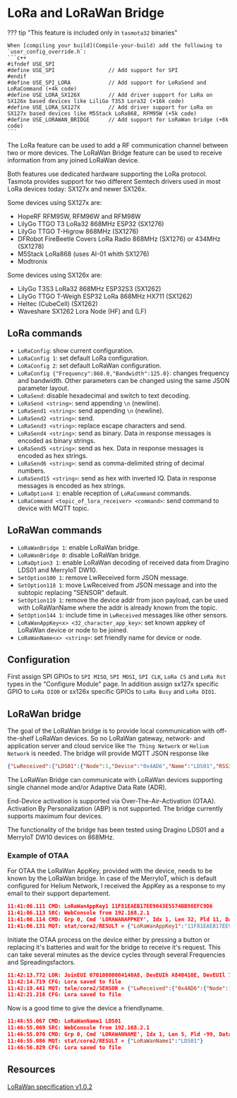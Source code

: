 # LoRa and LoRaWan Bridge

??? tip "This feature is included only in `tasmota32` binaries" 

    When [compiling your build](Compile-your-build) add the following to `user_config_override.h`:
    ```c++
    #ifndef USE_SPI 
    #define USE_SPI                 // Add support for SPI
    #endif
    #define USE_SPI_LORA            // Add support for LoRaSend and LoRaCommand (+4k code)
    #define USE_LORA_SX126X         // Add driver support for LoRa on SX126x based devices like LiliGo T3S3 Lora32 (+16k code)
    #define USE_LORA_SX127X         // Add driver support for LoRa on SX127x based devices like M5Stack LoRa868, RFM95W (+5k code)
    #define USE_LORAWAN_BRIDGE      // Add support for LoRaWan bridge (+8k code)
    ```

The LoRa feature can be used to add a RF communication channel between two or more devices. The LoRaWan Bridge feature can be used to receive information from any joined LoRaWan device.

Both features use dedicated hardware supporting the LoRa protocol. Tasmota provides support for two different Semtech drivers used in most LoRa devices today: SX127x and newer SX126x.

Some devices using SX127x are:

- HopeRF RFM95W, RFM96W and RFM98W
- LilyGo TTGO T3 LoRa32 868MHz ESP32 (SX1276)
- LilyGo TTGO T-Higrow 868MHz (SX1276)
- DFRobot FireBeetle Covers LoRa Radio 868MHz (SX1276) or 434MHz (SX1278)
- M5Stack LoRa868 (uses AI-01 whith SX1276)
- Modtronix
 
Some devices using SX126x are:

- LilyGo T3S3 LoRa32 868MHz ESP32S3 (SX1262)
- LilyGo TTGO T-Weigh ESP32 LoRa 868MHz HX711 (SX1262)
- Heltec (CubeCell) (SX1262)
- Waveshare SX1262 Lora Node (HF) and (LF)

## LoRa commands

* `LoRaConfig`: show current configuration.
* `LoRaConfig 1`: set default LoRa configuration.
* `LoRaConfig 2`: set default LoRaWan configuration.
* `LoRaConfig {"Frequency":868.0,"Bandwidth":125.0}`: changes frequency and bandwidth. Other parameters can be changed using the same JSON parameter layout.
* `LoRaSend`: disable hexadecimal and switch to text decoding.
* `LoRaSend <string>`: send appending `\n` (newline).
* `LoRaSend1 <string>`: send appending `\n` (newline).
* `LoRaSend2 <string>`: send.
* `LoRaSend3 <string>`: replace escape characters and send.
* `LoRaSend4 <string>`: send as binary. Data in response messages is encoded as binary strings.
* `LoRaSend5 <string>`: send as hex. Data in response messages is encoded as hex strings.
* `LoRaSend6 <string>`: send as comma-delimited string of decimal numbers.
* `LoRaSend15 <string>`: send as hex with inverted IQ. Data in response messages is encoded as hex strings.
* `LoRaOption4 1`: enable reception of `LoRaCommand` commands.
* `LoRaCommand <topic_of_lora_receiver> <command>`: send command to device with MQTT topic.

## LoRaWan commands

* `LoRaWanBridge 1`: enable LoRaWan bridge.
* `LoRaWanBridge 0`: disable LoRaWan bridge.
* `LoRaOption3 1`: enable LoRaWan decoding of received data from Dragino LDS01 and MerryIoT DW10.
* `SetOption100 1`: remove LwReceived form JSON message.
* `SetOption118 1`: move LwReceived from JSON message and into the subtopic replacing "SENSOR" default.
* `SetOption119 1`: remove the device addr from json payload, can be used with LoRaWanName where the addr is already known from the topic.
* `SetOption144 1`: include time in `LwReceived` messages like other sensors.
* `LoRaWanAppKey<x> <32_character_app_key>`: set known appkey of LoRaWan device or node to be joined.
* `LoRaWanName<x> <string>`: set friendly name for device or node.

## Configuration

First assign SPI GPIOs to `SPI MISO`, `SPI MOSI`, `SPI CLK`, `LoRa CS` and `LoRa Rst` types in the "Configure Module" page. In addition assign sx127x specific GPIO to `LoRa DIO0` or sx126x specific GPIOs to 
`LoRa Busy` and `LoRa DIO1`.

## LoRaWan bridge

The goal of the LoRaWan bridge is to provide local communication with off-the-shelf LoRaWan devices. So no LoRaWan gateway, network- and application server and cloud service like `The Thing Network` or `Helium Network` is needed. The bridge will provide MQTT JSON response like 

``` json
{"LwReceived":{"LDS01":{"Node":1,"Device":"0x4AD6","Name":"LDS01","RSSI":-49.0,"SNR":9.8,"Events":2,"LastEvent":0,"DoorOpen":1,"Alarm":0,"Battery":3.006}}}
```

The LoRaWan Bridge can communicate with LoRaWan devices supporting single channel mode and/or Adaptive Data Rate (ADR).

End-Device activation is supported via Over-The-Air-Activation (OTAA). Activation By Personalization (ABP) is not supported. The bridge currently supports maximum four devices.

The functionality of the bridge has been tested using Dragino LDS01 and a MerryIoT DW10 devices on 868MHz. 

### Example of OTAA

For OTAA the LoRaWan AppKey, provided with the device, needs to be known by the LoRaWan bridge. In case of the MerryIoT, which is default configured for Helium Network, I received the AppKey as a response to my email to their support departement.

``` json
11:41:06.111 CMD: LoRaWanAppKey1 11F81EAEB17EE9043E5574BB98EFC9D6
11:41:06.113 SRC: WebConsole from 192.168.2.1
11:41:06.114 CMD: Grp 0, Cmd 'LORAWANAPPKEY', Idx 1, Len 32, Pld 11, Data '11F81EAEB17EE9043E5574BB98EFC9D6'
11:41:06.131 MQT: stat/core2/RESULT = {"LoRaWanAppKey1":"11F81EAEB17EE9043E5574BB98EFC9D6"}
```

Initiate the OTAA process on the device either by pressing a button or replacing it's batteries and wait for the bridge to receive it's request. This can take several minutes as the device cycles through several Frequencies and Spreadingsfactors.

``` json
11:42:13.772 LOR: JoinEUI 07010000004140A8, DevEUIh A840410E, DevEUIl 71894AD6, DevNonce F45F, MIC 3B3EE35E
11:42:14.719 CFG: Lora saved to file
11:42:19.441 MQT: tele/core2/SENSOR = {"LwReceived":{"0x4AD6":{"Node":1,"Device":"0x4AD6","RSSI":-50.0,"SNR":12.0,"Events":0,"LastEvent":0,"DoorOpen":1,"Alarm":0,"Battery":3.000}}}
11:42:21.216 CFG: Lora saved to file
```

Now is a good time to give the device a friendlyname.

``` json
11:46:55.067 CMD: LoRaWanName1 LDS01
11:46:55.069 SRC: WebConsole from 192.168.2.1
11:46:55.070 CMD: Grp 0, Cmd 'LORAWANNAME', Idx 1, Len 5, Pld -99, Data 'LDS01'
11:46:55.086 MQT: stat/core2/RESULT = {"LoRaWanName1":"LDS01"}
11:46:56.829 CFG: Lora saved to file
```

## Resources

[LoRaWan specification v1.0.2](https://resources.lora-alliance.org/technical-specifications/lorawan-specification-v1-0-2)

